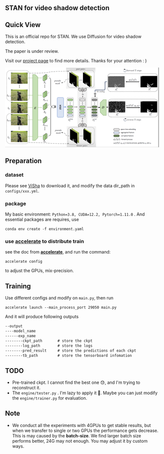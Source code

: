 ## STAN for video shadow detection

## Quick View

This is an official repo for STAN.  We use Diffusion for video shadow detection. 

The paper is under review.

Visit our [project page](https://haipengzhou856.github.io/paper_page/STAN/STAN.html) to find more details. Thanks for your attention : )

![STAN](./asset/STAN.png)



## Preparation

### dataset

Please see [ViSha](https://erasernut.github.io/ViSha.html) to download it, and modify the data dir_path in `configs/xxx.yml`. 

### package

My basic environment: `Python=3.8, CUDA=12.2, Pytorch=1.11.0` . And essential packages are requires,  use

```
conda env create -f environment.yaml
```

### use **[accelerate](https://huggingface.co/docs/accelerate/index)** to distribute train

see the doc from **[accelerate](https://huggingface.co/docs/accelerate/index)**, and run the command:

```
accelerate config
```

to adjust the GPUs, mix-precision. 

## Training

Use different configs and modify on `main.py`, then run

```
accelerate launch --main_process_port 29050 main.py
```

And it will produce following outputs

```
--output
----model_name
------exp_name
--------ckpt_path       # store the ckpt
--------log_path        # store the logs
--------pred_result     # store the predictions of each ckpt
--------tb_path         # store the tensorboard infomation
```



## TODO

* Pre-trained ckpt. I cannot find the best one 😓,  and I'm trying to reconstruct it. 
* The `engine/tester.py` . I'm lazy to apply it 🤪. Maybe you can just modify the `engine/trainer.py` for evaluation.

## Note

* We conduct all the experiments with 4GPUs to get stable results, but when we transfer to single or two GPUs the performance gets decrease. This is may caused by  the **batch-size**.  We find larger batch size performs better,  24G may not enough. You may adjust it by custom ways. 